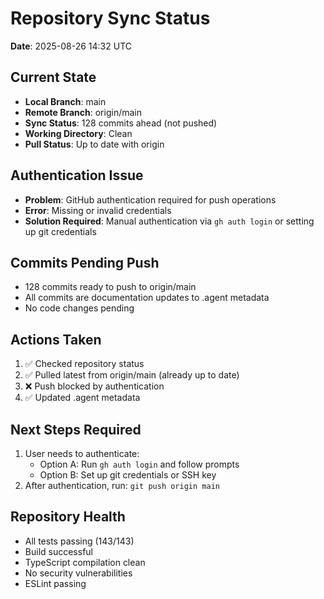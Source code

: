 # Repository Sync Status
**Date**: 2025-08-26 14:32 UTC

## Current State
- **Local Branch**: main
- **Remote Branch**: origin/main  
- **Sync Status**: 128 commits ahead (not pushed)
- **Working Directory**: Clean
- **Pull Status**: Up to date with origin

## Authentication Issue
- **Problem**: GitHub authentication required for push operations
- **Error**: Missing or invalid credentials
- **Solution Required**: Manual authentication via `gh auth login` or setting up git credentials

## Commits Pending Push
- 128 commits ready to push to origin/main
- All commits are documentation updates to .agent metadata
- No code changes pending

## Actions Taken
1. ✅ Checked repository status
2. ✅ Pulled latest from origin/main (already up to date)
3. ❌ Push blocked by authentication
4. ✅ Updated .agent metadata

## Next Steps Required
1. User needs to authenticate:
   - Option A: Run `gh auth login` and follow prompts
   - Option B: Set up git credentials or SSH key
2. After authentication, run: `git push origin main`

## Repository Health
- All tests passing (143/143)
- Build successful  
- TypeScript compilation clean
- No security vulnerabilities
- ESLint passing